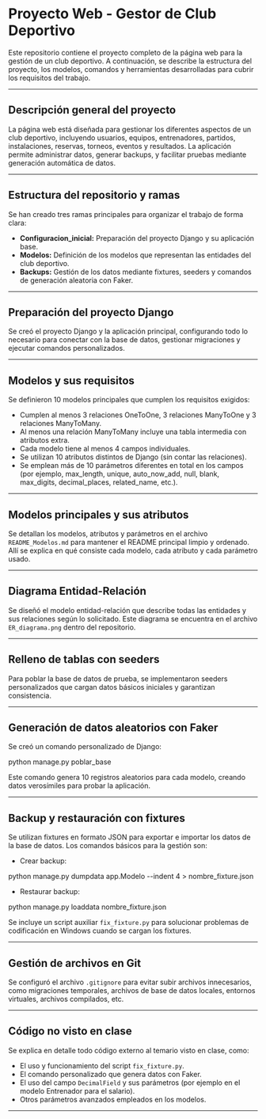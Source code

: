 # Proyecto Web - Gestor de Club Deportivo

Este repositorio contiene el proyecto completo de la página web para la gestión de un club deportivo. A continuación, se describe la estructura del proyecto, los modelos, comandos y herramientas desarrolladas para cubrir los requisitos del trabajo.

---

## Descripción general del proyecto

La página web está diseñada para gestionar los diferentes aspectos de un club deportivo, incluyendo usuarios, equipos, entrenadores, partidos, instalaciones, reservas, torneos, eventos y resultados. La aplicación permite administrar datos, generar backups, y facilitar pruebas mediante generación automática de datos.

---

## Estructura del repositorio y ramas

Se han creado tres ramas principales para organizar el trabajo de forma clara:

- **Configuracion_inicial:** Preparación del proyecto Django y su aplicación base.
- **Modelos:** Definición de los modelos que representan las entidades del club deportivo.
- **Backups:** Gestión de los datos mediante fixtures, seeders y comandos de generación aleatoria con Faker.

---

## Preparación del proyecto Django

Se creó el proyecto Django y la aplicación principal, configurando todo lo necesario para conectar con la base de datos, gestionar migraciones y ejecutar comandos personalizados.

---

## Modelos y sus requisitos

Se definieron 10 modelos principales que cumplen los requisitos exigidos:

- Cumplen al menos 3 relaciones OneToOne, 3 relaciones ManyToOne y 3 relaciones ManyToMany.
- Al menos una relación ManyToMany incluye una tabla intermedia con atributos extra.
- Cada modelo tiene al menos 4 campos individuales.
- Se utilizan 10 atributos distintos de Django (sin contar las relaciones).
- Se emplean más de 10 parámetros diferentes en total en los campos (por ejemplo, max_length, unique, auto_now_add, null, blank, max_digits, decimal_places, related_name, etc.).

---

## Modelos principales y sus atributos

Se detallan los modelos, atributos y parámetros en el archivo `README_Modelos.md` para mantener el README principal limpio y ordenado. Allí se explica en qué consiste cada modelo, cada atributo y cada parámetro usado.

---

## Diagrama Entidad-Relación

Se diseñó el modelo entidad-relación que describe todas las entidades y sus relaciones según lo solicitado. Este diagrama se encuentra en el archivo `ER_diagrama.png` dentro del repositorio.

---

## Relleno de tablas con seeders

Para poblar la base de datos de prueba, se implementaron seeders personalizados que cargan datos básicos iniciales y garantizan consistencia.

---

## Generación de datos aleatorios con Faker

Se creó un comando personalizado de Django:

python manage.py poblar_base

Este comando genera 10 registros aleatorios para cada modelo, creando datos verosímiles para probar la aplicación.

---

## Backup y restauración con fixtures

Se utilizan fixtures en formato JSON para exportar e importar los datos de la base de datos. Los comandos básicos para la gestión son:

- Crear backup:

python manage.py dumpdata app.Modelo --indent 4 > nombre_fixture.json

- Restaurar backup:

python manage.py loaddata nombre_fixture.json

Se incluye un script auxiliar `fix_fixture.py` para solucionar problemas de codificación en Windows cuando se cargan los fixtures.

---

## Gestión de archivos en Git

Se configuró el archivo `.gitignore` para evitar subir archivos innecesarios, como migraciones temporales, archivos de base de datos locales, entornos virtuales, archivos compilados, etc.

---

## Código no visto en clase

Se explica en detalle todo código externo al temario visto en clase, como:

- El uso y funcionamiento del script `fix_fixture.py`.
- El comando personalizado que genera datos con Faker.
- El uso del campo `DecimalField` y sus parámetros (por ejemplo en el modelo Entrenador para el salario).
- Otros parámetros avanzados empleados en los modelos.

---
